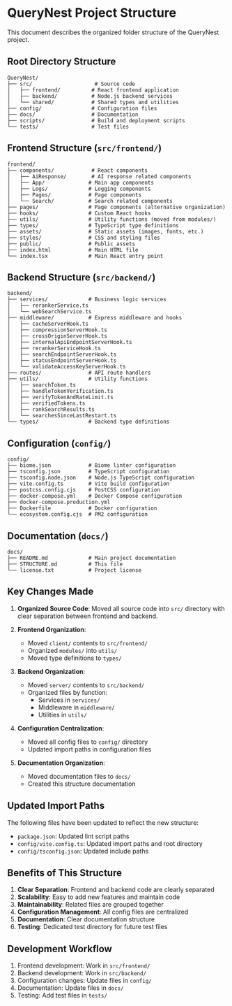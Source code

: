# QueryNest Project Structure

This document describes the organized folder structure of the QueryNest project.

## Root Directory Structure

```
QueryNest/
├── src/                    # Source code
│   ├── frontend/          # React frontend application
│   ├── backend/           # Node.js backend services
│   └── shared/            # Shared types and utilities
├── config/                # Configuration files
├── docs/                  # Documentation
├── scripts/               # Build and deployment scripts
└── tests/                 # Test files
```

## Frontend Structure (`src/frontend/`)

```
frontend/
├── components/            # React components
│   ├── AiResponse/        # AI response related components
│   ├── App/              # Main app components
│   ├── Logs/             # Logging components
│   ├── Pages/            # Page components
│   └── Search/           # Search related components
├── pages/                # Page components (alternative organization)
├── hooks/                # Custom React hooks
├── utils/                # Utility functions (moved from modules/)
├── types/                # TypeScript type definitions
├── assets/               # Static assets (images, fonts, etc.)
├── styles/               # CSS and styling files
├── public/               # Public assets
├── index.html            # Main HTML file
└── index.tsx             # Main React entry point
```

## Backend Structure (`src/backend/`)

```
backend/
├── services/             # Business logic services
│   ├── rerankerService.ts
│   └── webSearchService.ts
├── middleware/           # Express middleware and hooks
│   ├── cacheServerHook.ts
│   ├── compressionServerHook.ts
│   ├── crossOriginServerHook.ts
│   ├── internalApiEndpointServerHook.ts
│   ├── rerankerServiceHook.ts
│   ├── searchEndpointServerHook.ts
│   ├── statusEndpointServerHook.ts
│   └── validateAccessKeyServerHook.ts
├── routes/               # API route handlers
├── utils/                # Utility functions
│   ├── searchToken.ts
│   ├── handleTokenVerification.ts
│   ├── verifyTokenAndRateLimit.ts
│   ├── verifiedTokens.ts
│   ├── rankSearchResults.ts
│   └── searchesSinceLastRestart.ts
└── types/                # Backend type definitions
```

## Configuration (`config/`)

```
config/
├── biome.json            # Biome linter configuration
├── tsconfig.json         # TypeScript configuration
├── tsconfig.node.json    # Node.js TypeScript configuration
├── vite.config.ts        # Vite build configuration
├── postcss.config.cjs    # PostCSS configuration
├── docker-compose.yml    # Docker Compose configuration
├── docker-compose.production.yml
├── Dockerfile            # Docker configuration
└── ecosystem.config.cjs  # PM2 configuration
```

## Documentation (`docs/`)

```
docs/
├── README.md             # Main project documentation
├── STRUCTURE.md          # This file
└── license.txt           # Project license
```

## Key Changes Made

1. **Organized Source Code**: Moved all source code into `src/` directory with clear separation between frontend and backend.

2. **Frontend Organization**: 
   - Moved `client/` contents to `src/frontend/`
   - Organized `modules/` into `utils/`
   - Moved type definitions to `types/`

3. **Backend Organization**:
   - Moved `server/` contents to `src/backend/`
   - Organized files by function:
     - Services in `services/`
     - Middleware in `middleware/`
     - Utilities in `utils/`

4. **Configuration Centralization**:
   - Moved all config files to `config/` directory
   - Updated import paths in configuration files

5. **Documentation Organization**:
   - Moved documentation files to `docs/`
   - Created this structure documentation

## Updated Import Paths

The following files have been updated to reflect the new structure:

- `package.json`: Updated lint script paths
- `config/vite.config.ts`: Updated import paths and root directory
- `config/tsconfig.json`: Updated include paths

## Benefits of This Structure

1. **Clear Separation**: Frontend and backend code are clearly separated
2. **Scalability**: Easy to add new features and maintain code
3. **Maintainability**: Related files are grouped together
4. **Configuration Management**: All config files are centralized
5. **Documentation**: Clear documentation structure
6. **Testing**: Dedicated test directory for future test files

## Development Workflow

1. Frontend development: Work in `src/frontend/`
2. Backend development: Work in `src/backend/`
3. Configuration changes: Update files in `config/`
4. Documentation: Update files in `docs/`
5. Testing: Add test files in `tests/` 